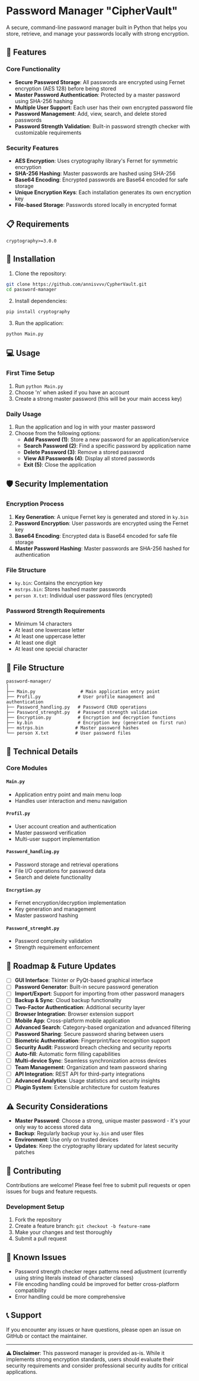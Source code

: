# Password Manager "CipherVault"

A secure, command-line password manager built in Python that helps you store, retrieve, and manage your passwords locally with strong encryption.

## 🔐 Features

### Core Functionality
- **Secure Password Storage**: All passwords are encrypted using Fernet encryption (AES 128) before being stored
- **Master Password Authentication**: Protected by a master password using SHA-256 hashing
- **Multiple User Support**: Each user has their own encrypted password file
- **Password Management**: Add, view, search, and delete stored passwords
- **Password Strength Validation**: Built-in password strength checker with customizable requirements

### Security Features
- **AES Encryption**: Uses cryptography library's Fernet for symmetric encryption
- **SHA-256 Hashing**: Master passwords are hashed using SHA-256
- **Base64 Encoding**: Encrypted passwords are Base64 encoded for safe storage
- **Unique Encryption Keys**: Each installation generates its own encryption key
- **File-based Storage**: Passwords stored locally in encrypted format

## 📋 Requirements

```
cryptography>=3.0.0
```

## 🚀 Installation

1. Clone the repository:
```bash
git clone https://github.com/annisvvv/CypherVault.git
cd password-manager
```

2. Install dependencies:
```bash
pip install cryptography
```

3. Run the application:
```bash
python Main.py
```

## 💻 Usage

### First Time Setup
1. Run `python Main.py`
2. Choose 'n' when asked if you have an account
3. Create a strong master password (this will be your main access key)

### Daily Usage
1. Run the application and log in with your master password
2. Choose from the following options:
   - **Add Password (1)**: Store a new password for an application/service
   - **Search Password (2)**: Find a specific password by application name
   - **Delete Password (3)**: Remove a stored password
   - **View All Passwords (4)**: Display all stored passwords
   - **Exit (5)**: Close the application

## 🛡️ Security Implementation

### Encryption Process
1. **Key Generation**: A unique Fernet key is generated and stored in `ky.bin`
2. **Password Encryption**: User passwords are encrypted using the Fernet key
3. **Base64 Encoding**: Encrypted data is Base64 encoded for safe file storage
4. **Master Password Hashing**: Master passwords are SHA-256 hashed for authentication

### File Structure
- `ky.bin`: Contains the encryption key
- `mstrps.bin`: Stores hashed master passwords
- `person X.txt`: Individual user password files (encrypted)

### Password Strength Requirements
- Minimum 14 characters
- At least one lowercase letter
- At least one uppercase letter
- At least one digit
- At least one special character

## 📁 File Structure

```
password-manager/
│
├── Main.py                 # Main application entry point
├── Profil.py              # User profile management and authentication
├── Password_handling.py   # Password CRUD operations
├── Password_strenght.py   # Password strength validation
├── Encryption.py          # Encryption and decryption functions
├── ky.bin                 # Encryption key (generated on first run)
├── mstrps.bin            # Master password hashes
└── person X.txt          # User password files
```

## 🔧 Technical Details

### Core Modules

#### `Main.py`
- Application entry point and main menu loop
- Handles user interaction and menu navigation

#### `Profil.py`
- User account creation and authentication
- Master password verification
- Multi-user support implementation

#### `Password_handling.py`
- Password storage and retrieval operations
- File I/O operations for password data
- Search and delete functionality

#### `Encryption.py`
- Fernet encryption/decryption implementation
- Key generation and management
- Master password hashing

#### `Password_strenght.py`
- Password complexity validation
- Strength requirement enforcement

## 🚀 Roadmap & Future Updates

- [ ] **GUI Interface**: Tkinter or PyQt-based graphical interface
- [ ] **Password Generator**: Built-in secure password generation
- [ ] **Import/Export**: Support for importing from other password managers
- [ ] **Backup & Sync**: Cloud backup functionality
- [ ] **Two-Factor Authentication**: Additional security layer
- [ ] **Browser Integration**: Browser extension support
- [ ] **Mobile App**: Cross-platform mobile application
- [ ] **Advanced Search**: Category-based organization and advanced filtering
- [ ] **Password Sharing**: Secure password sharing between users
- [ ] **Biometric Authentication**: Fingerprint/face recognition support
- [ ] **Security Audit**: Password breach checking and security reports
- [ ] **Auto-fill**: Automatic form filling capabilities
- [ ] **Multi-device Sync**: Seamless synchronization across devices
- [ ] **Team Management**: Organization and team password sharing
- [ ] **API Integration**: REST API for third-party integrations
- [ ] **Advanced Analytics**: Usage statistics and security insights
- [ ] **Plugin System**: Extensible architecture for custom features

## ⚠️ Security Considerations

- **Master Password**: Choose a strong, unique master password - it's your only way to access stored data
- **Backup**: Regularly backup your `ky.bin` and user files
- **Environment**: Use only on trusted devices
- **Updates**: Keep the cryptography library updated for latest security patches

## 🤝 Contributing

Contributions are welcome! Please feel free to submit pull requests or open issues for bugs and feature requests.

### Development Setup
1. Fork the repository
2. Create a feature branch: `git checkout -b feature-name`
3. Make your changes and test thoroughly
4. Submit a pull request

## 🐛 Known Issues

- Password strength checker regex patterns need adjustment (currently using string literals instead of character classes)
- File encoding handling could be improved for better cross-platform compatibility
- Error handling could be more comprehensive

## 📞 Support

If you encounter any issues or have questions, please open an issue on GitHub or contact the maintainer.

---

**⚠️ Disclaimer**: This password manager is provided as-is. While it implements strong encryption standards, users should evaluate their security requirements and consider professional security audits for critical applications.
